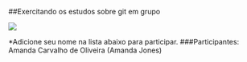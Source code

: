 ##Exercitando os estudos sobre git em grupo

![](https://media0.giphy.com/media/cnhpl4IeYgU7MCBdV2/giphy.gif?cid=ecf05e47392ewvxlttvnwnk6g9l1z30poes9ei144xh2yadp&rid=giphy.gif&ct=g)


*Adicione seu nome na lista abaixo para participar.
###Participantes:
    Amanda Carvalho de Oliveira (Amanda Jones)
